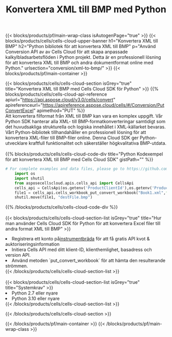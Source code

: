 ﻿---
title:  Konvertera XML till BMP med Python
description:  Använda Aspose.Cells Cloud SDK för Python för att konvertera en fil i XML-format till en fil i BMP-format.
---
{{< blocks/products/pf/main-wrap-class isAutogenPage="true" >}}
{{< blocks/products/cells/cells-cloud-upper-banner h1="Konvertera XML till BMP" h2="Python bibliotek för att konvertera XML till BMP" p="Använd Conversion API av av Cells Cloud för att skapa anpassade kalkylbladsarbetsflöden i Python projekt. Detta är en professionell lösning för att konvertera XML till BMP och andra dokumentformat online med Python." urlsection="conversion/xml-to-bmp/" >}}
{{< blocks/products/pf/main-container >}}

{{< blocks/products/cells/cells-cloud-section isGrey="true" title="Konvertera XML till BMP med Cells Cloud SDK för Python" >}}
{{% blocks/products/cells/cells-cloud-api-reference apiurl="https://api.aspose.cloud/v3.0/cells/convert" apireferenceurl="https://apireference.aspose.cloud/cells/#/Conversion/PutConvertExcel" apimethod="PUT" %}}
<br/>
Att konvertera filformat från XML till BMP kan vara en komplex uppgift. Vår Python SDK hanterar alla XML- till BMP-formatkonverteringar samtidigt som det huvudsakliga strukturella och logiska innehållet i XML-källarket bevaras. Vårt Python-bibliotek tillhandahåller en professionell lösning för att konvertera XML-filer till BMP-filer online. Denna Cloud SDK ger Python-utvecklare kraftfull funktionalitet och säkerställer högkvalitativa BMP-utdata.
<br/>
<br/>
{{% blocks/products/cells/cells-cloud-code-div title="Python Kodexempel för att konvertera XML till BMP med Cells Cloud SDK" gistPath="" %}}
 
```python
# For complete examples and data files, please go to https://github.com/aspose-cells-cloud/aspose-cells-cloud-python/
    import os
    import shutil
    from asposecellscloud.apis.cells_api import CellsApi
    cells_api = CellsApi(os.getenv('ProductClientId'),os.getenv('ProductClientSecret'))
    file1 = cells_api.cells_workbook_put_convert_workbook("Book1.xml",format="bmp")
    shutil.move(file1, "destFile.bmp")     
```
 
{{% /blocks/products/cells/cells-cloud-code-div %}}
<br/>
<br/>
{{< blocks/products/cells/cells-cloud-section-list isGrey="true" title="Hur man använder Cells Cloud SDK för Python för att konvertera Excel filer till andra format XML till BMP" >}}
<li> Registrera ett konto på<a href="https://dashboard.aspose.cloud/">instrumentbräda</a> för att få gratis API kvot & auktoriseringsinformation</li>
<li>Initiera Cells API med ditt klient-ID, klienthemlighet, basadress och version API.</li>
<li>Använd metoden `put_convert_workbook` för att hämta den resulterande strömmen.</li>
{{< /blocks/products/cells/cells-cloud-section-list >}}
<br/>
<br/>
{{< blocks/products/cells/cells-cloud-section-list isGrey="true" title="Systemkrav" >}}
<li>Python 2.7 eller nyare</li>
<li>Python 3.10 eller nyare</li>
{{< /blocks/products/cells/cells-cloud-section-list >}}

{{< /blocks/products/cells/cells-cloud-section >}}

{{< /blocks/products/pf/main-container >}}
{{< /blocks/products/pf/main-wrap-class >}}
